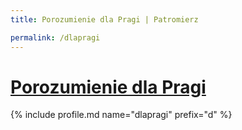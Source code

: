 ```yaml
---
title: Porozumienie dla Pragi | Patromierz

permalink: /dlapragi
---
```


# [Porozumienie dla Pragi](https://patronite.pl/dlapragi)

{% include profile.md name="dlapragi" prefix="d" %}
